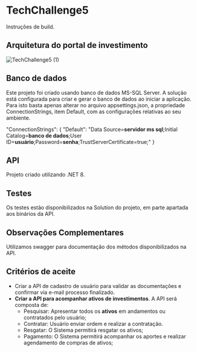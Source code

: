 # TechChallenge5

Instruções de build.

## Arquitetura do portal de investimento
![TechChallenge5 (1)](https://github.com/user-attachments/assets/9785952d-ccff-4847-aa32-e2b394396c1a)



## Banco de dados

Este projeto foi criado usando banco de dados MS-SQL Server.
A solução está configurada para criar e gerar o banco de dados ao iniciar a aplicação. Para isto basta apenas alterar no arquivo appsettings.json, a propriedade ConnectionStrings, item Default, com as configurações relativas ao seu ambiente.

"ConnectionStrings": {
  "Default": "Data Source=**servidor ms sql**;Initial Catalog=**banco de dados**;User ID=**usuário**;Password=**senha**;TrustServerCertificate=true;" 
}

## API

Projeto criado utilizando .NET 8.

## Testes
Os testes estão disponibilizados na Solution do projeto, em parte apartada aos binários da API.

## Observações Complementares

Utilizamos swagger para documentação dos métodos disponibilizados na API.

## Critérios de aceite

- Criar a API de cadastro de usuário para validar as documentações e confirmar via e-mail processo finalizado.
- **Criar a API para acompanhar ativos de investimentos**.
A API será composta de:
  - Pesquisar: Apresentar todos os **ativos** em andamentos ou contratados pelo usuário;
  - Contratar: Usuário enviar ordem e realizar a contratação.
  - Resgatar: O Sistema permitirá resgatar os ativos;
  - Pagamento: O Sistema permitirá acompanhar os aportes e realizar agendamento de compras de ativos;

